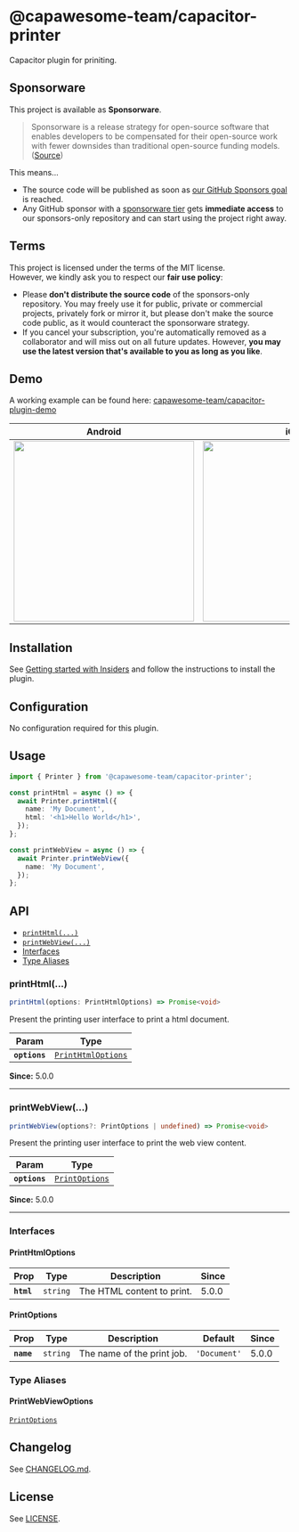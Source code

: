 # @capawesome-team/capacitor-printer

Capacitor plugin for priniting.

## Sponsorware

This project is available as **Sponsorware**.

> Sponsorware is a release strategy for open-source software that enables developers to be compensated for their open-source work with fewer downsides than traditional open-source funding models. ([Source](https://github.com/sponsorware/docs))

This means...

- The source code will be published as soon as [our GitHub Sponsors goal](https://github.com/sponsors/capawesome-team) is reached.
- Any GitHub sponsor with a [sponsorware tier](https://github.com/sponsors/capawesome-team?frequency=recurring) gets **immediate access** to our sponsors-only repository and can start using the project right away.

## Terms

This project is licensed under the terms of the MIT license.  
However, we kindly ask you to respect our **fair use policy**:

- Please **don't distribute the source code** of the sponsors-only repository. You may freely use it for public, private or commercial projects, privately fork or mirror it, but please don't make the source code public, as it would counteract the sponsorware strategy.
- If you cancel your subscription, you're automatically removed as a collaborator and will miss out on all future updates. However, **you may use the latest version that's available to you as long as you like**.

## Demo

A working example can be found here: [capawesome-team/capacitor-plugin-demo](https://github.com/capawesome-team/capacitor-plugin-demo)

| Android                                                                                                                             | iOS                                                                                                                                 |
| ----------------------------------------------------------------------------------------------------------------------------------- | ----------------------------------------------------------------------------------------------------------------------------------- |
| <img src="https://github.com/capawesome-team/capacitor-plugins/assets/13857929/7de4bcb3-aa59-43bc-a882-2796964be539" width="324" /> | <img src="https://github.com/capawesome-team/capacitor-plugins/assets/13857929/d796d9f0-32c1-4d5c-b38f-ab46509a5eda" width="324" /> |

## Installation

See [Getting started with Insiders](https://capawesome.io/sponsors/insiders/getting-started/?plugin=capacitor-printer) and follow the instructions to install the plugin.

## Configuration

No configuration required for this plugin.

## Usage

```typescript
import { Printer } from '@capawesome-team/capacitor-printer';

const printHtml = async () => {
  await Printer.printHtml({
    name: 'My Document',
    html: '<h1>Hello World</h1>',
  });
};

const printWebView = async () => {
  await Printer.printWebView({
    name: 'My Document',
  });
};
```

## API

<docgen-index>

* [`printHtml(...)`](#printhtml)
* [`printWebView(...)`](#printwebview)
* [Interfaces](#interfaces)
* [Type Aliases](#type-aliases)

</docgen-index>

<docgen-api>
<!--Update the source file JSDoc comments and rerun docgen to update the docs below-->

### printHtml(...)

```typescript
printHtml(options: PrintHtmlOptions) => Promise<void>
```

Present the printing user interface to print a html document.

| Param         | Type                                                          |
| ------------- | ------------------------------------------------------------- |
| **`options`** | <code><a href="#printhtmloptions">PrintHtmlOptions</a></code> |

**Since:** 5.0.0

--------------------


### printWebView(...)

```typescript
printWebView(options?: PrintOptions | undefined) => Promise<void>
```

Present the printing user interface to print the web view content.

| Param         | Type                                                  |
| ------------- | ----------------------------------------------------- |
| **`options`** | <code><a href="#printoptions">PrintOptions</a></code> |

**Since:** 5.0.0

--------------------


### Interfaces


#### PrintHtmlOptions

| Prop       | Type                | Description                | Since |
| ---------- | ------------------- | -------------------------- | ----- |
| **`html`** | <code>string</code> | The HTML content to print. | 5.0.0 |


#### PrintOptions

| Prop       | Type                | Description                | Default                 | Since |
| ---------- | ------------------- | -------------------------- | ----------------------- | ----- |
| **`name`** | <code>string</code> | The name of the print job. | <code>'Document'</code> | 5.0.0 |


### Type Aliases


#### PrintWebViewOptions

<code><a href="#printoptions">PrintOptions</a></code>

</docgen-api>

## Changelog

See [CHANGELOG.md](https://github.com/capawesome-team/capacitor-plugins/blob/main/packages/printer/CHANGELOG.md).

## License

See [LICENSE](https://github.com/capawesome-team/capacitor-plugins/blob/main/packages/printer/LICENSE).
